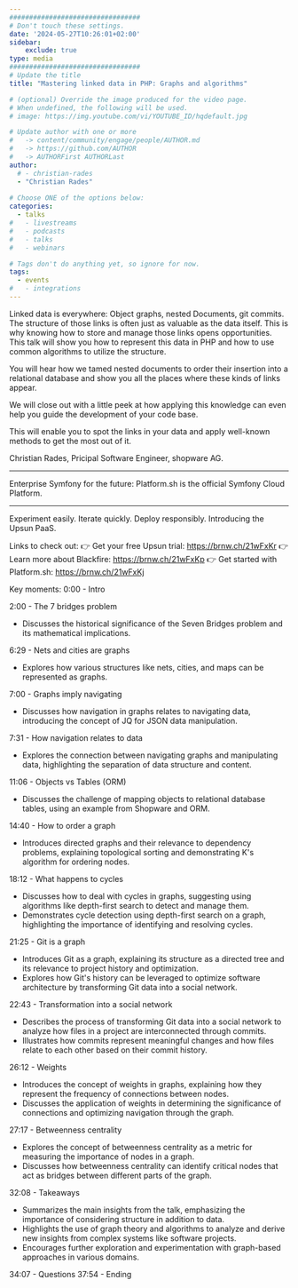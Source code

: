 ```yaml
---
#################################
# Don't touch these settings.
date: '2024-05-27T10:26:01+02:00'
sidebar:
    exclude: true
type: media
#################################
# Update the title
title: "Mastering linked data in PHP: Graphs and algorithms"

# (optional) Override the image produced for the video page.
# When undefined, the following will be used.
# image: https://img.youtube.com/vi/YOUTUBE_ID/hqdefault.jpg

# Update author with one or more
#   -> content/community/engage/people/AUTHOR.md
#   -> https://github.com/AUTHOR
#   -> AUTHORFirst AUTHORLast
author:
  # - christian-rades
  - "Christian Rades"
  
# Choose ONE of the options below:
categories:
  - talks
#   - livestreams
#   - podcasts
#   - talks
#   - webinars

# Tags don't do anything yet, so ignore for now.
tags:
  - events
#   - integrations
---
```

Linked data is everywhere: Object graphs, nested Documents, git commits. The structure of those links is often just as valuable as the data itself. This is why knowing how to store and manage those links opens opportunities. This talk will show you how to represent this data in PHP and how to use common algorithms to utilize the structure.

You will hear how we tamed nested documents to order their insertion into a relational database and show you all the places where these kinds of links appear.

We will close out with a little peek at how applying this knowledge can even help you guide the development of your code base.

This will enable you to spot the links in your data and apply well-known methods to get the most out of it.

Christian Rades, Pricipal Software Engineer, shopware AG.
______________________________________

Enterprise Symfony for the future: Platform.sh is the official Symfony Cloud Platform.
______________________________________

Experiment easily. Iterate quickly. Deploy responsibly. Introducing the Upsun PaaS.

Links to check out:
👉 Get your free Upsun trial: https://brnw.ch/21wFxKr
👉 Learn more about Blackfire: https://brnw.ch/21wFxKp
👉 Get started with Platform.sh: https://brnw.ch/21wFxKj

Key moments:
0:00 - Intro

2:00 - The 7 bridges problem
* Discusses the historical significance of the Seven Bridges problem and its mathematical implications.

6:29 - Nets and cities are graphs
* Explores how various structures like nets, cities, and maps can be represented as graphs.

7:00 - Graphs imply navigating
* Discusses how navigation in graphs relates to navigating data, introducing the concept of JQ for JSON data manipulation.

7:31 - How navigation relates to data
* Explores the connection between navigating graphs and manipulating data, highlighting the separation of data structure and content.

11:06 - Objects vs Tables (ORM)
* Discusses the challenge of mapping objects to relational database tables, using an example from Shopware and ORM.

14:40 - How to order a graph
* Introduces directed graphs and their relevance to dependency problems, explaining topological sorting and demonstrating K's algorithm for ordering nodes.

18:12 - What happens to cycles
* Discusses how to deal with cycles in graphs, suggesting using algorithms like depth-first search to detect and manage them.
* Demonstrates cycle detection using depth-first search on a graph, highlighting the importance of identifying and resolving cycles.

21:25 - Git is a graph
* Introduces Git as a graph, explaining its structure as a directed tree and its relevance to project history and optimization.
* Explores how Git's history can be leveraged to optimize software architecture by transforming Git data into a social network.

22:43 - Transformation into a social network
* Describes the process of transforming Git data into a social network to analyze how files in a project are interconnected through commits.
* Illustrates how commits represent meaningful changes and how files relate to each other based on their commit history.

26:12 - Weights
* Introduces the concept of weights in graphs, explaining how they represent the frequency of connections between nodes.
* Discusses the application of weights in determining the significance of connections and optimizing navigation through the graph.

27:17 - Betweenness centrality
* Explores the concept of betweenness centrality as a metric for measuring the importance of nodes in a graph.
* Discusses how betweenness centrality can identify critical nodes that act as bridges between different parts of the graph.

32:08 - Takeaways
* Summarizes the main insights from the talk, emphasizing the importance of considering structure in addition to data.
* Highlights the use of graph theory and algorithms to analyze and derive new insights from complex systems like software projects.
* Encourages further exploration and experimentation with graph-based approaches in various domains.

34:07 - Questions
37:54 - Ending